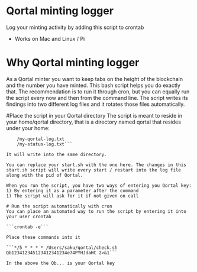 # Qortal minting logger
 Log your minting activity by adding this script to crontab
- Works on Mac and Linux / Pi

# Why Qortal minting logger
As a Qortal minter you want to keep tabs on the height of the blockchain and the number you have minted. This bash script helps you do exactly that. The recommendation is to run it through cron, but you can equally run the script every now and then from the command line. The script writes its findings into two different log files and it rotates those files automatically.

#Place the script in your Qortal directory
The script is meant to reside in your home/qortal directory, that is a directory named qortal that resides under your home:
```~$USER/qortal
	/my-qortal-log.txt
	/my-status-log.txt```

It will write into the same directory.

You can replace your start.sh with the one here. The changes in this start.sh script will write every start / restart into the log file along with the pid of Qortal.

When you run the script, you have two ways of entering you Qortal key:
1) By entering it as a parameter after the command
1) The script will ask for it if not given on call

# Run the script automatically with cron
You can place an automated way to run the script by entering it into your user crontab

```crontab -e```

Place these commands into it

```*/5 * * * * /Users/saku/qortal/check.sh Qb123412345123412341234e74PYHJdaHC 2>&1```

In the above the Qb... is your Qortal key